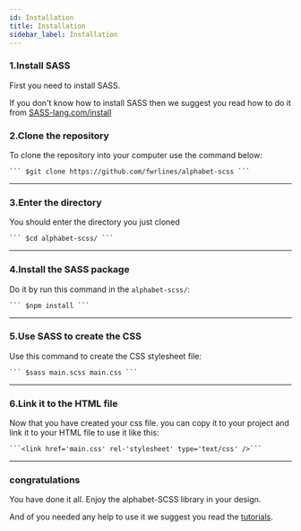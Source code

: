 ```yaml
---
id: Installation
title: Installation
sidebar_label: Installation
---
```


### 1.Install SASS

First you need to install SASS.

If you don't know how to install SASS then we suggest you read how to do it from [SASS-lang.com/install](https://sass-lang.com/install) 

### 2.Clone the repository

To clone the repository into your computer use the command below:

	``` $git clone https://github.com/fwrlines/alphabet-scss ```


---

### 3.Enter the directory

You should enter the directory you just cloned

	``` $cd alphabet-scss/ ```

---

### 4.Install the SASS package

Do it by run this command in the `alphabet-scss/`:

	``` $npm install ```

---

### 5.Use SASS to create the CSS

Use this command to create the CSS stylesheet file:

	``` $sass main.scss main.css ```

---

### 6.Link it to the HTML file

Now that you have created your css file. you can copy it to your project and link it to your HTML file to use it like this:

	```<link href='main.css' rel-'stylesheet' type='text/css' />```

---

### congratulations

You have done it all. Enjoy the alphabet-SCSS library in your design.

And of you needed any help to use it we suggest you read the [tutorials]().
